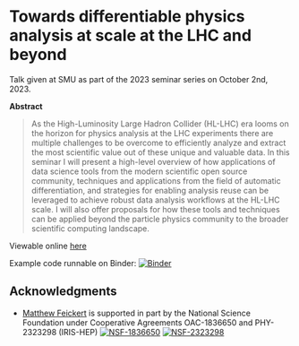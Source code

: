 # Towards differentiable physics analysis at scale at the LHC and beyond

Talk given at SMU as part of the 2023 seminar series on October 2nd, 2023.

**Abstract**

> As the High-Luminosity Large Hadron Collider (HL-LHC) era looms on the horizon for physics analysis at the LHC experiments there are multiple challenges to be overcome to efficiently analyze and extract the most scientific value out of these unique and valuable data.
> In this seminar I will present a high-level overview of how applications of data science tools from the modern scientific open source community, techniques and applications from the field of automatic differentiation, and strategies for enabling analysis reuse can be leveraged to achieve robust data analysis workflows at the HL-LHC scale.
> I will also offer proposals for how these tools and techniques can be applied beyond the particle physics community to the broader scientific computing landscape.

Viewable online [here](https://matthewfeickert-talks.github.io/talk-smu-seminar-2023/index.html)

Example code runnable on Binder: [![Binder](https://mybinder.org/badge_logo.svg)](https://mybinder.org/v2/gh/matthewfeickert-talks/talk-smu-seminar-2023/HEAD?labpath=example_code)

## Acknowledgments

- [Matthew Feickert](http://www.matthewfeickert.com/) is supported in part by the National Science Foundation under Cooperative Agreements OAC-1836650 and PHY-2323298 (IRIS-HEP)
[![NSF-1836650](https://img.shields.io/badge/NSF-1836650-blue.svg)](https://www.nsf.gov/awardsearch/showAward?AWD_ID=1836650) [![NSF-2323298](https://img.shields.io/badge/NSF-2323298-blue.svg)](https://www.nsf.gov/awardsearch/showAward?AWD_ID=2323298)
